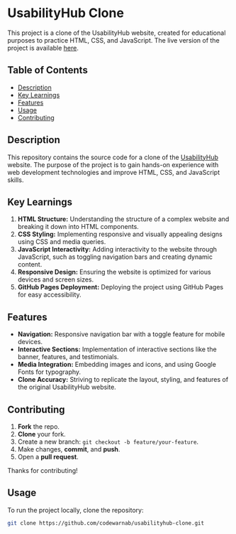 # UsabilityHub Clone

This project is a clone of the UsabilityHub website, created for educational purposes to practice HTML, CSS, and JavaScript. The live version of the project is available [here](https://codewarnab.github.io/usabilityhub-clone/).

## Table of Contents
- [Description](#description)
- [Key Learnings](#key-learnings)
- [Features](#features)
- [Usage](#usage)
- [Contributing](#contributing)

## Description

This repository contains the source code for a clone of the [UsabilityHub](https://web.archive.org/web/20221103220334/https://usabilityhub.com/) website. The purpose of the project is to gain hands-on experience with web development technologies and improve HTML, CSS, and JavaScript skills.

## Key Learnings

1. **HTML Structure:** Understanding the structure of a complex website and breaking it down into HTML components.
2. **CSS Styling:** Implementing responsive and visually appealing designs using CSS and media queries.
3. **JavaScript Interactivity:** Adding interactivity to the website through JavaScript, such as toggling navigation bars and creating dynamic content.
4. **Responsive Design:** Ensuring the website is optimized for various devices and screen sizes.
5. **GitHub Pages Deployment:** Deploying the project using GitHub Pages for easy accessibility.

## Features

- **Navigation:** Responsive navigation bar with a toggle feature for mobile devices.
- **Interactive Sections:** Implementation of interactive sections like the banner, features, and testimonials.
- **Media Integration:** Embedding images and icons, and using Google Fonts for typography.
- **Clone Accuracy:** Striving to replicate the layout, styling, and features of the original UsabilityHub website.
## Contributing

1. **Fork** the repo.
2. **Clone** your fork.
3. Create a new branch: `git checkout -b feature/your-feature`.
4. Make changes, **commit**, and **push**.
5. Open a **pull request**.

Thanks for contributing!

## Usage

To run the project locally, clone the repository:

```bash
git clone https://github.com/codewarnab/usabilityhub-clone.git
